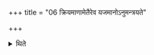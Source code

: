 +++
title = "06 क्रियमाणामेतैरेव यजमानोऽनुमन्त्रयते"

+++

<details><summary>थिते</summary>

क्रियमाणामेतैरेव यजमानोऽनुमन्त्रयते ६
</details>
